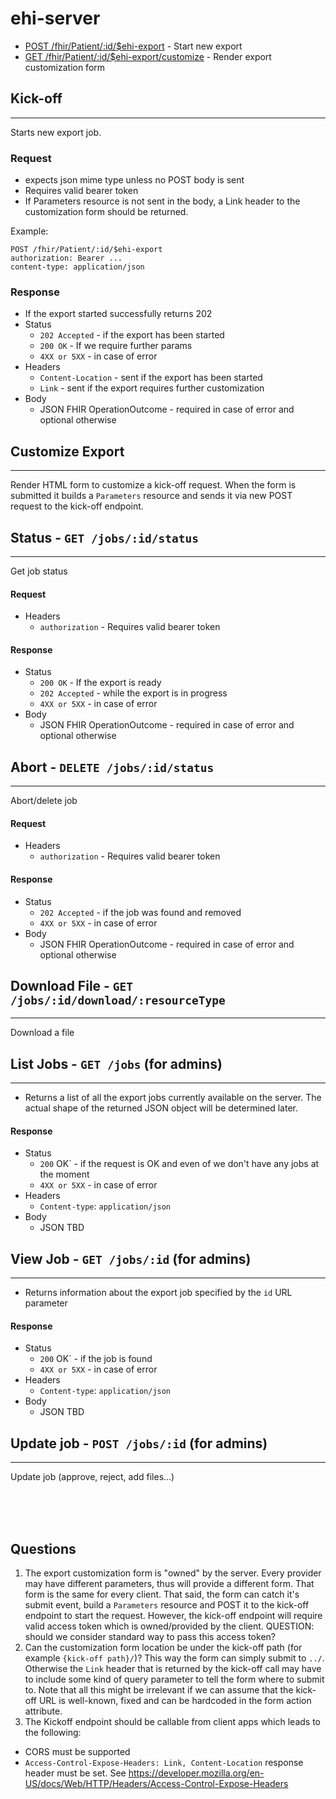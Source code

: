 # ehi-server

- [POST /fhir/Patient/:id/$ehi-export](#kick-off) - Start new export
- [GET /fhir/Patient/:id/$ehi-export/customize](#customize-export) - Render export customization form

## Kick-off
---
Starts new export job.
### Request
- expects json mime type unless no POST body is sent 
- Requires valid bearer token
- If Parameters resource is not sent in the body, a Link header to the customization form should be returned.

Example:
```http
POST /fhir/Patient/:id/$ehi-export
authorization: Bearer ...
content-type: application/json
```

### Response
- If the export started successfully returns 202
- Status
  - `202 Accepted` - if the export has been started
  - `200 OK`       - If we require further params
  - `4XX or 5XX`   - in case of error
- Headers
  - `Content-Location` - sent if the export has been started
  - `Link` - sent if the export requires further customization
- Body
  - JSON FHIR OperationOutcome - required in case of error and optional otherwise 



## Customize Export
---
Render HTML form to customize a kick-off request. When the form is submitted it
builds a `Parameters` resource and sends it via new POST request to the kick-off
endpoint.

## Status - `GET /jobs/:id/status`
---
Get job status
#### Request
- Headers
  - `authorization` - Requires valid bearer token
#### Response
- Status
  - `200 OK` - If the export is ready
  - `202 Accepted` - while the export is in progress
  - `4XX or 5XX` - in case of error
- Body
  - JSON FHIR OperationOutcome - required in case of error and optional otherwise 


## Abort - `DELETE /jobs/:id/status`
---
Abort/delete job
#### Request
- Headers
  - `authorization` - Requires valid bearer token
#### Response
- Status
  - `202 Accepted` - if the job was found and removed
  - `4XX or 5XX` - in case of error
- Body
  - JSON FHIR OperationOutcome - required in case of error and optional otherwise 

## Download File - `GET /jobs/:id/download/:resourceType`
---
Download a file

## List Jobs - `GET /jobs` (**for admins**)
---
- Returns a list of all the export jobs currently available on the server. The
actual shape of the returned JSON object will be determined later.
#### Response
- Status
  - `200` OK` - if the request is OK and even of we don't have any jobs at the moment
  - `4XX or 5XX` - in case of error
- Headers
  - `Content-type`: `application/json`
- Body
  - JSON TBD


## View Job - `GET /jobs/:id` (**for admins**)
---
- Returns information about the export job specified by the `id` URL parameter
#### Response
- Status
  - `200` OK` - if the job is found
  - `4XX or 5XX` - in case of error
- Headers
  - `Content-type`: `application/json`
- Body
  - JSON TBD

## Update job - `POST /jobs/:id` (**for admins**)
---
Update job (approve, reject, add files...)

<br/>
<br/>
<br/>

## Questions
1. The export customization form is "owned" by the server. Every provider may have different parameters, thus will provide a different form. That form is the same for every client. That said,
the form can catch it's submit event, build a `Parameters` resource and POST it to the kick-off endpoint to start the request. However, the kick-off endpoint will require valid access token which is owned/provided by the client. QUESTION: should we consider standard way to pass this access token?
2. Can the customization form location be under the kick-off path (for example `{kick-off path}/`)? This way the form can simply submit to `../`. Otherwise the `Link` header that is returned by the kick-off call may have to include some kind of query parameter to tell the form where to submit to. Note that all this might be irrelevant if we can assume that the kick-off URL is well-known, fixed and can be hardcoded in the form action attribute.
3. The Kickoff endpoint should be callable from client apps which leads to the following:
  - CORS must be supported
  - `Access-Control-Expose-Headers: Link, Content-Location` response header must be set. See https://developer.mozilla.org/en-US/docs/Web/HTTP/Headers/Access-Control-Expose-Headers
